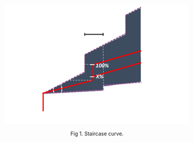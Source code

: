  <div align="center">
    <img src="../images/staircase_black.png" alt="Staircase Curve" width="600"/>
    <p>Fig 1. Staircase curve.</p>
</div> 
